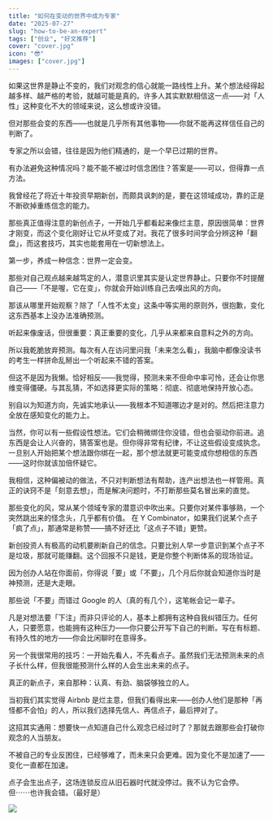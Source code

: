 ```yaml
---
title: "如何在变动的世界中成为专家"
date: "2025-07-27"
slug: "how-to-be-an-expert"
tags: ["创业", "好文推荐"]
cover: "cover.jpg"
icon: "😎"
images: ["cover.jpg"]
---
```

如果这世界是静止不变的，我们对观念的信心就能一路线性上升。某个想法经得起越多样、越严格的考验，就越可能是真的。许多人其实默默相信这一点——对「人性」这种变化不大的领域来说，这么想或许没错。



但对那些会变的东西——也就是几乎所有其他事物——你就不能再这样信任自己的判断了。



专家之所以会错，往往是因为他们精通的，是一个早已过期的世界。



有办法避免这种情况吗？能不能不被过时信念困住？答案是——可以，但得靠一点方法。



我曾经花了将近十年投资早期新创，而颇具讽刺的是，要在这领域成功，靠的正是不断砍掉重练信念的能力。



那些真正值得注意的新创点子，一开始几乎都看起来像烂主意，原因很简单：世界才刚变，而这个变化刚好让它从坏变成了对。我花了很多时间学会分辨这种「翻盘」，而这套技巧，其实也能套用在一切新想法上。



第一步，养成一种信念：世界一定会变。



那些对自己观点越来越笃定的人，潜意识里其实是认定世界静止。只要你不时提醒自己——「不是喔，它在变」，你就会开始训练自己去嗅出风的方向。



那该从哪里开始观察？除了「人性不太变」这条中等实用的原则外，很抱歉，变化这东西基本上没办法准确预测。



听起来像废话，但很重要：真正重要的变化，几乎从来都来自意料之外的方向。



所以我乾脆放弃预测。每次有人在访问里问我「未来怎么看」，我脑中都像没读书的考生一样拼命乱掰出一个听起来不错的答案。



但这不是因为我懒。恰好相反——我觉得，预测未来不但命中率可怜，还会让你思维变得僵硬。与其乱猜，不如选择更实际的策略：彻底、彻底地保持开放心态。



别自以为知道方向，先诚实地承认——我根本不知道哪边才是对的。然后把注意力全放在感知变化的能力上。



当然，你可以有一些假设性想法。它们会稍微绑住你没错，但也会驱动你前进。追东西是会让人兴奋的，猜答案也是。但你得非常有纪律，不让这些假设变成执念。
一旦别人开始把某个想法跟你绑在一起，那个想法就更可能变成你想相信的东西——这时你就该加倍怀疑它。



我相信，这种偏被动的做法，不只对判断想法有帮助，连产出想法也一样管用。真正的诀窍不是「刻意去想」，而是解决问题时，不打断那些莫名冒出来的直觉。



那些变化的风，常从某个领域专家的潜意识中吹出来。只要你对某件事够熟，一个突然跳出来的怪念头，几乎都有价值。
在 Y Combinator，如果我们说某个点子「疯了点」，那通常是称赞——搞不好还比「这点子不错」更赞。



新创投资人有极高的动机要刷新自己的信念。只要比别人早一步意识到某个点子不是垃圾，那就可能赚翻。这个回报不只是钱，更是你整个判断体系的现场验证。



因为创办人站在你面前，你得说「要」或「不要」，几个月后你就会知道你当时是神预测，还是大走眼。



那些说「不要」而错过 Google 的人（真的有几个），这笔帐会记一辈子。



凡是对想法要「下注」而非只评论的人，基本上都拥有这种自我纠错压力。任何人，只要愿意，也能拥有这种压力——你只要公开写下自己的判断。写在有标题、有持久性的地方——你会比闲聊时在意得多。



另一个我很常用的技巧：一开始先看人，不先看点子。虽然我们无法预测未来的点子长什么样，但我很能预测什么样的人会生出未来的点子。



真正的新点子，来自那种：认真、有劲、脑袋够独立的人。



当初我们其实觉得 Airbnb 是烂主意，但我们看得出来——创办人他们是那种「再怪都不会怕」的人，所以我们选择先信人、再信点子，最后押对了。



这招其实通用：想要快一点知道自己什么观念已经过时了？那就去跟那些会打破你观念的人当朋友。



不被自己的专业反困住，已经够难了，而未来只会更难。因为变化不是加速了——变化一直都在加速。



点子会生出点子，这场连锁反应从旧石器时代就没停过。我不认为它会停。
但⋯⋯也许我会错。（最好是）




![](https://prod-files-secure.s3.us-west-2.amazonaws.com/112d0858-5090-4d34-a606-b75eb8d65fd2/46476355-9cf3-4e99-9b7a-3531bc426380/1000202064.png?X-Amz-Algorithm=AWS4-HMAC-SHA256&X-Amz-Content-Sha256=UNSIGNED-PAYLOAD&X-Amz-Credential=ASIAZI2LB466T7WBPTSY%2F20250818%2Fus-west-2%2Fs3%2Faws4_request&X-Amz-Date=20250818T011059Z&X-Amz-Expires=3600&X-Amz-Security-Token=IQoJb3JpZ2luX2VjEFAaCXVzLXdlc3QtMiJHMEUCIQCTr%2BpQo1k8x%2FIOlh6KeW7kDmdSGANW2KWcEU%2FjzcWJ%2FwIgOBNS%2B%2FxjuZRXDTWR8I2faBkzuvNUwyB5F1NFlwwgSkoqiAQImf%2F%2F%2F%2F%2F%2F%2F%2F%2F%2FARAAGgw2Mzc0MjMxODM4MDUiDC%2B6BNSaPacE0AXsAircA%2BONORN%2BksbM63fQwJUzaBYuvcYfkALCa0qBVFN440fAhZfj77wnr%2FIyGO8T%2BaqSvCpXnE9oWxc5wxbzWZNeRioXFvswomSqg4o5ZZ8EjFWAsZ5uTVYPWvlrhafDU70e6q64O15E75CNH3ndrilTw1oPFe7MJl%2BWWGQ4oRR3IkwntnuykpQqwuZ30PcGybLxSP7UTaO8PJQP0tsDZoF9dR7rp2OA%2FlLQVKYB%2FnphUU7Rx4IlQLaL4hEyo8lhurb3dNVZgxBH07G64KmtE5k7yU4nLRN3Aa5CMX21KkWrkEAs8dsnIcV72MlVRsMLI62h43oK9QlHXBtz3%2BvYok12zm5YDDixU68Gbb1jDyE88qxhu3yiqaECObjmVjYYkvODHDIIod9K%2FJ0N5M%2FJznHFdVoczzvtgeY0M1%2Flre4SHsa4%2FHaaxB0VqTahIncec6FLV5NPQK3LrInFRZ3KAKmNwGVLMrEPzpyV2pndFVqXaw17eVjKIFrHX70bi%2Fpk4fjP%2B9j%2BUTdSagoogJ97EofY0JXerOWf%2FpxUmWsqxP7mJUEz%2FZ%2FE%2BCWBfOKESjvY%2BwSqtF0J2r5%2Bqyvnw5o8X%2FALyDTuqeca5yGV%2FPOQ3%2BZM5YeN3bIRmxjjv%2B%2FSLJdGMKvRicUGOqUBh3TFsbZclC05xSxpdiPrhzVBa4059XHT3IKNOj6qgJzqoBNOW42gV0mbHw5FWZDZ%2B2coF7cCZrOy3V4vLsvtys%2B0t0B%2BUxMkS4z%2FQRDDn4K16z6dmZy5VT59yREJJAqUkrY%2BwGLZ%2BA%2BCkaq2PDGBzTLpvhPo1g%2BhjQYAwlaF08DyVrP569s4wW4gCZMh27hxlORVOFMnV9INx40rL9GTZX%2Bod4sB&X-Amz-Signature=1ff0bcae893872245f6cd15c1d80d88fad97dd2fec0a5ac69ead90a6c5cec8e5&X-Amz-SignedHeaders=host&x-amz-checksum-mode=ENABLED&x-id=GetObject)

